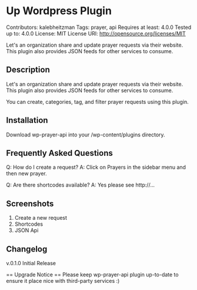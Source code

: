 # Up Wordpress Plugin
Contributors: kalebheitzman
Tags: prayer, api
Requires at least: 4.0.0
Tested up to: 4.0.0
License: MIT
License URI: http://opensource.org/licenses/MIT

Let's an organization share and update prayer requests via their website. This plugin also provides JSON feeds for other services to consume.

## Description
Let's an organization share and update prayer requests via their website. This plugin also provides JSON feeds for other services to consume.

You can create, categories, tag, and filter prayer requests using this plugin.

## Installation
Download wp-prayer-api into your /wp-content/plugins directory.

## Frequently Asked Questions
Q: How do I create a request?
A: Click on Prayers in the sidebar menu and then new prayer.

Q: Are there shortcodes available?
A: Yes please see http://...

## Screenshots
1. Create a new request
2. Shortcodes
3. JSON Api

## Changelog
v.0.1.0 Initial Release

== Upgrade Notice ==
Please keep wp-prayer-api plugin up-to-date to ensure it place nice with third-party services :)
